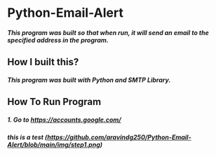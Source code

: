 # Python-Email-Alert
##### This program was built so that when run, it will send an email to the specified address in the program. 

## How I built this?
##### This program was built with Python and SMTP Library. 

## How To Run Program
##### 1. Go to https://accounts.google.com/
##### this is a test  (https://github.com/aravindg250/Python-Email-Alert/blob/main/img/step1.png)

